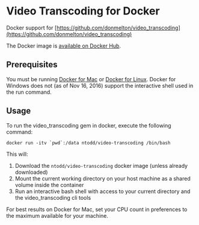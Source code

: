 # Video Transcoding for Docker

Docker support for [https://github.com/donmelton/video_transcoding](https://github.com/donmelton/video_transcoding)

The Docker image is [available on Docker Hub](https://hub.docker.com/r/ntodd/video-transcoding/).

## Prerequisites

You must be running [Docker for Mac](https://docs.docker.com/engine/installation/mac/) or [Docker for Linux](https://docs.docker.com/engine/installation/linux/).  Docker for Windows does not (as of Nov 16, 2016) support the interactive shell used in the run command.

## Usage

To run the video_transcoding gem in docker, execute the following command:

```
docker run -itv `pwd`:/data ntodd/video-transcoding /bin/bash
```

This will:
1. Download the `ntodd/video-transcoding` docker image (unless already downloaded)
2. Mount the current working directory on your host machine as a shared volume inside the container
3. Run an interactive bash shell with access to your current directory and the video_transcoding cli tools

For best results on Docker for Mac, set your CPU count in preferences to the maximum available for your machine.
